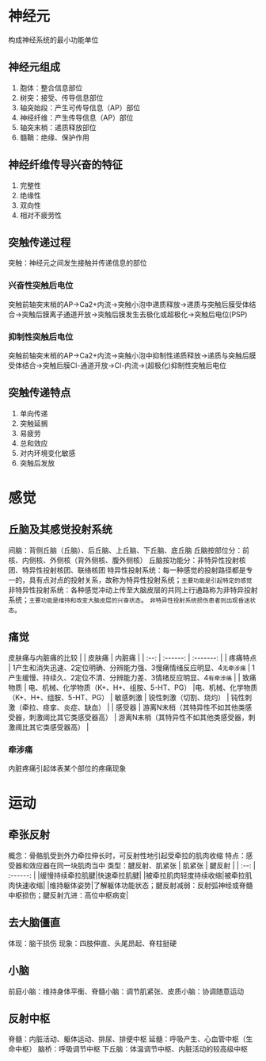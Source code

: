 # 神经元
构成神经系统的最小功能单位
## 神经元组成
1. 胞体：整合信息部位
2. 树突：接受、传导信息部位
3. 轴突始段：产生可传导信息（AP）部位
4. 神经纤维：产生传导信息（AP）部位
5. 轴突末梢：递质释放部位
6. 髓鞘：绝缘、保护作用
## 神经纤维传导兴奋的特征
1. 完整性
2. 绝缘性
3. 双向性
4. 相对不疲劳性
## 突触传递过程
突触：神经元之间发生接触并传递信息的部位
### 兴奋性突触后电位
突触前轴突末梢的AP→Ca2+内流→突触小泡中递质释放→递质与突触后膜受体结合→突触后膜离子通道开放→突触后膜发生去极化或超极化→突触后电位(PSP)
### 抑制性突触后电位
突触前轴突末梢的AP→Ca2+内流→突触小泡中抑制性递质释放→递质与突触后膜受体结合→突触后膜Cl-通道开放→Cl-内流→(超极化)抑制性突触后电位
## 突触传递特点
1. 单向传递
2. 突触延搁
3. 易疲劳
4. 总和效应
5. 对内环境变化敏感
6. 突触后发放
# 感觉
## 丘脑及其感觉投射系统
间脑：背侧丘脑（丘脑）、后丘脑、上丘脑、下丘脑、底丘脑
丘脑按部位分：前核、内侧核、外侧核（背外侧核、腹外侧核）
丘脑按功能分：非特异性投射核团、特异性投射核团、联络核团
特异性投射系统：每一种感觉的投射路径都是专一的，具有点对点的投射关系，故称为特异性投射系统；`主要功能是引起特定的感觉`
非特异性投射系统：各种感觉冲动上传至大脑皮层的共同上行通路称为非特异投射系统；`主要功能是维持和改变大脑皮层的兴奋状态`。
`非特异性投射系统损伤患者则出现昏迷状态`。
## 痛觉
皮肤痛与内脏痛的比较
|  | 皮肤痛 | 内脏痛  |
| :--: | :------: | :-------: |
| 疼痛特点 |   1产生和消失迅速、2定位明确、分辨能力强、3慢痛情绪反应明显、4`无牵涉痛`   | 1产生缓慢、持续久、2定位不清、分辨能力差、3情绪反应明显、4`有牵涉痛` |
| 致痛物质 |   电、机械、化学物质（K+、H+、组胺、5-HT、PG） |电、机械、化学物质（K+、H+、组胺、5-HT、PG）
| 敏感刺激 |   锐性刺激（切割、烧灼）   | 钝性刺激（牵拉、痉挛、炎症、缺血） |
| 感受器 |   游离N末梢（其特异性不如其他类感受器，刺激阈比其它类感受器高）   | 游离N末梢（其特异性不如其他类感受器，刺激阈比其它类感受器高） |
### 牵涉痛
内脏疼痛引起体表某个部位的疼痛现象
# 运动
## 牵张反射
概念：骨骼肌受到外力牵拉伸长时，可反射性地引起受牵拉的肌肉收缩
特点：感受器和效应器在同一块肌肉当中
类型：腱反射、肌紧张
| 肌紧张 | 腱反射  |
| :--: | :------: |
|缓慢持续牵拉肌腱|快速牵拉肌腱|
|被牵拉肌肉轻度持续收缩|被牵拉肌肉快速收缩|
|维持躯体姿势|了解躯体功能状态；腱反射减弱：反射弧神经或脊髓中枢损伤；腱反射亢进：高位中枢病变|
## 去大脑僵直
体现：脑干损伤
现象：四肢伸直、头尾昂起、脊柱挺硬
## 小脑
前庭小脑：维持身体平衡、脊髓小脑：调节肌紧张、皮质小脑：协调随意运动
## 反射中枢
脊髓：内脏活动、躯体运动、排尿、排便中枢
延髓：呼吸产生、心血管中枢（生命中枢）
脑桥：呼吸调节中枢
下丘脑：体温调节中枢、内脏活动的较高级中枢
